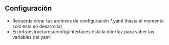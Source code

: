 ## Configuración
  - Recuerda crear tus archivos de configuración *.yaml (hasta el momento solo esta en desarrollo)
  - En infraestructures/config/interfaces está la interfaz para saber las variables del yaml